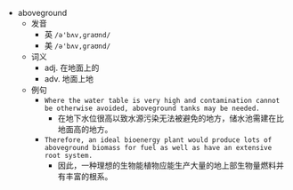 - aboveground
  - 发音
    - 英 `/ə'bʌv,ɡraʊnd/`
    - 美 `/ə'bʌv,graʊnd/`
  - 词义
    - adj. 在地面上的
    - adv. 地面上地
  - 例句
    - `Where the water table is very high and contamination cannot be otherwise avoided, aboveground tanks may be needed.`
      - 在地下水位很高以致水源污染无法被避免的地方，储水池需建在比地面高的地方。
    - `Therefore, an ideal bioenergy plant would produce lots of aboveground biomass for fuel as well as have an extensive root system.`
      - 因此，一种理想的生物能植物应能生产大量的地上部生物量燃料并有丰富的根系。

